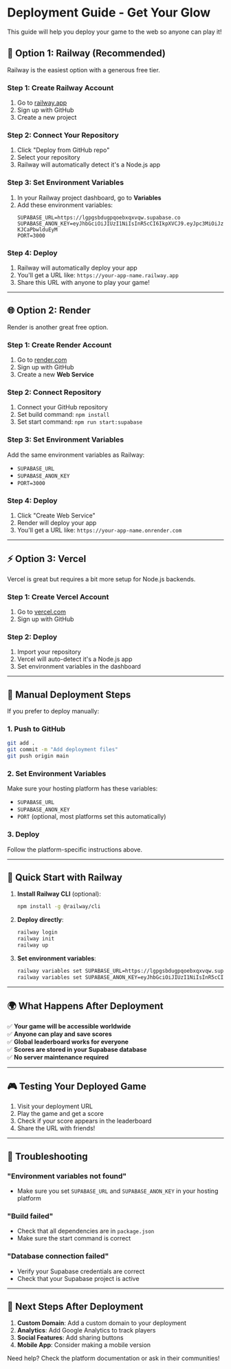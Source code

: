 # Deployment Guide - Get Your Glow

This guide will help you deploy your game to the web so anyone can play it!

## 🚀 Option 1: Railway (Recommended)

Railway is the easiest option with a generous free tier.

### Step 1: Create Railway Account
1. Go to [railway.app](https://railway.app)
2. Sign up with GitHub
3. Create a new project

### Step 2: Connect Your Repository
1. Click "Deploy from GitHub repo"
2. Select your repository
3. Railway will automatically detect it's a Node.js app

### Step 3: Set Environment Variables
1. In your Railway project dashboard, go to **Variables**
2. Add these environment variables:
   ```
   SUPABASE_URL=https://lgpgsbdugpqoebxqxvqw.supabase.co
   SUPABASE_ANON_KEY=eyJhbGciOiJIUzI1NiIsInR5cCI6IkpXVCJ9.eyJpc3MiOiJzdXBhYmFzZSIsInJlZiI6ImxncGdzYmR1Z3Bxb2VieHF4dnF3Iiwicm9sZSI6ImFub24iLCJpYXQiOjE3NTI4OTUzNTgsImV4cCI6MjA2ODQ3MTM1OH0.jg3TTNtglajvk92k109sMGUaFFSGt-KJCaPbwlduEyM
   PORT=3000
   ```

### Step 4: Deploy
1. Railway will automatically deploy your app
2. You'll get a URL like: `https://your-app-name.railway.app`
3. Share this URL with anyone to play your game!

---

## 🌐 Option 2: Render

Render is another great free option.

### Step 1: Create Render Account
1. Go to [render.com](https://render.com)
2. Sign up with GitHub
3. Create a new **Web Service**

### Step 2: Connect Repository
1. Connect your GitHub repository
2. Set build command: `npm install`
3. Set start command: `npm run start:supabase`

### Step 3: Set Environment Variables
Add the same environment variables as Railway:
- `SUPABASE_URL`
- `SUPABASE_ANON_KEY`
- `PORT=3000`

### Step 4: Deploy
1. Click "Create Web Service"
2. Render will deploy your app
3. You'll get a URL like: `https://your-app-name.onrender.com`

---

## ⚡ Option 3: Vercel

Vercel is great but requires a bit more setup for Node.js backends.

### Step 1: Create Vercel Account
1. Go to [vercel.com](https://vercel.com)
2. Sign up with GitHub

### Step 2: Deploy
1. Import your repository
2. Vercel will auto-detect it's a Node.js app
3. Set environment variables in the dashboard

---

## 🔧 Manual Deployment Steps

If you prefer to deploy manually:

### 1. Push to GitHub
```bash
git add .
git commit -m "Add deployment files"
git push origin main
```

### 2. Set Environment Variables
Make sure your hosting platform has these variables:
- `SUPABASE_URL`
- `SUPABASE_ANON_KEY`
- `PORT` (optional, most platforms set this automatically)

### 3. Deploy
Follow the platform-specific instructions above.

---

## 🎯 Quick Start with Railway

1. **Install Railway CLI** (optional):
   ```bash
   npm install -g @railway/cli
   ```

2. **Deploy directly**:
   ```bash
   railway login
   railway init
   railway up
   ```

3. **Set environment variables**:
   ```bash
   railway variables set SUPABASE_URL=https://lgpgsbdugpqoebxqxvqw.supabase.co
   railway variables set SUPABASE_ANON_KEY=eyJhbGciOiJIUzI1NiIsInR5cCI6IkpXVCJ9.eyJpc3MiOiJzdXBhYmFzZSIsInJlZiI6ImxncGdzYmR1Z3Bxb2VieHF4dnF3Iiwicm9sZSI6ImFub24iLCJpYXQiOjE3NTI4OTUzNTgsImV4cCI6MjA2ODQ3MTM1OH0.jg3TTNtglajvk92k109sMGUaFFSGt-KJCaPbwlduEyM
   ```

---

## 🌍 What Happens After Deployment

✅ **Your game will be accessible worldwide**  
✅ **Anyone can play and save scores**  
✅ **Global leaderboard works for everyone**  
✅ **Scores are stored in your Supabase database**  
✅ **No server maintenance required**  

---

## 🎮 Testing Your Deployed Game

1. Visit your deployment URL
2. Play the game and get a score
3. Check if your score appears in the leaderboard
4. Share the URL with friends!

---

## 🔧 Troubleshooting

### "Environment variables not found"
- Make sure you set `SUPABASE_URL` and `SUPABASE_ANON_KEY` in your hosting platform

### "Build failed"
- Check that all dependencies are in `package.json`
- Make sure the start command is correct

### "Database connection failed"
- Verify your Supabase credentials are correct
- Check that your Supabase project is active

---

## 🚀 Next Steps After Deployment

1. **Custom Domain**: Add a custom domain to your deployment
2. **Analytics**: Add Google Analytics to track players
3. **Social Features**: Add sharing buttons
4. **Mobile App**: Consider making a mobile version

Need help? Check the platform documentation or ask in their communities! 